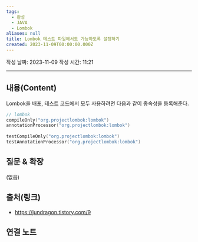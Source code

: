 ```yaml
---
tags:
  - 완성
  - JAVA
  - Lombok
aliases: null
title: Lombok 테스트 파일에서도 가능하도록 설정하기
created: 2023-11-09T00:00:00.000Z
---
```

작성 날짜: 2023-11-09
작성 시간: 11:21


----
## 내용(Content)

Lombok을 배포, 테스트 코드에서 모두 사용하려면 다음과 같이 종속성을 등록해준다.

```kotlin
// lombok  
compileOnly("org.projectlombok:lombok")  
annotationProcessor("org.projectlombok:lombok")  
  
testCompileOnly("org.projectlombok:lombok")  
testAnnotationProcessor("org.projectlombok:lombok")
```


## 질문 & 확장

(없음)

## 출처(링크)
- https://jundragon.tistory.com/9

## 연결 노트










